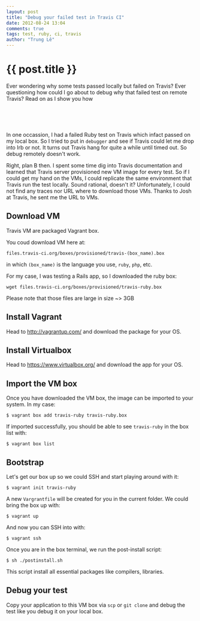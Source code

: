 ```yaml
---
layout: post
title: "Debug your failed test in Travis CI"
date: 2012-08-24 13:04
comments: true
tags: test, ruby, ci, travis
author: "Trung Lê"
---
```


# {{ post.title }} #

Ever wondering why some tests passed locally but failed on Travis?
Ever questioning how could I go about to debug why that failed test on remote Travis?
Read on as I show you how

<br/>
<br/>
<br/>
<!--more-->

In one occassion, I had a failed Ruby test on Travis which infact passed on my local box. So I tried
to put in `debugger` and see if Travis could let me drop into Irb or not. It turns out Travis hang
for quite a while until timed out. So debug remotely doesn't work.

Right, plan B then. I spent some time dig into Travis documentation and learned that Travis server
provisioned new VM image for every test. So if I could get my hand on the VMs, I could replicate the
same environment that Travis run the test locally. Sound rational, doesn't it? Unfortunately, I could
not find any traces nor URL where to download those VMs. Thanks to Josh at Travis, he sent me the URL
to VMs.


## Download VM

Travis VM are packaged Vagrant box.

You coud download VM here at:

```
files.travis-ci.org/boxes/provisioned/travis-(box_name).box
```

in which `(box_name)` is the language you use, `ruby`, `php`, etc.

For my case, I was testing a Rails app, so I downloaded the ruby box:

```
wget files.travis-ci.org/boxes/provisioned/travis-ruby.box
```

Please note that those files are large in size ~> 3GB


## Install Vagrant

Head to http://vagrantup.com/ and download the package for your OS.

## Install Virtualbox

Head to https://www.virtualbox.org/ and download the app for your OS.

## Import the VM box

Once you have downloaded the VM box, the image can be imported to your system. In my case:

```
$ vagrant box add travis-ruby travis-ruby.box
```

If imported successfully, you should be able to see `travis-ruby` in the box list with:

```
$ vagrant box list
```

## Bootstrap

Let's get our box up so we could SSH and start playing around with it:

```
$ vagrant init travis-ruby
```

A new `Vargrantfile` will be created for you in the current folder.
We could bring the box up with:

```
$ vagrant up
```

And now you can SSH into with:

```
$ vagrant ssh
```

Once you are in the box terminal, we run the post-install script:

```
$ sh ./postinstall.sh
```

This script install all essential packages like compilers, libraries.

## Debug your test

Copy your application to this VM box via `scp` or `git clone` and debug the test like you debug it on your local box.

